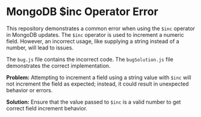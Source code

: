 # MongoDB $inc Operator Error
This repository demonstrates a common error when using the `$inc` operator in MongoDB updates.  The `$inc` operator is used to increment a numeric field.  However, an incorrect usage, like supplying a string instead of a number, will lead to issues.

The `bug.js` file contains the incorrect code.  The `bugSolution.js` file demonstrates the correct implementation.

**Problem:**
Attempting to increment a field using a string value with `$inc` will not increment the field as expected; instead, it could result in unexpected behavior or errors.

**Solution:**
Ensure that the value passed to `$inc` is a valid number to get correct field increment behavior.